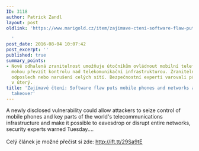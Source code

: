 ```yaml
---
ID: 3118
author: Patrick Zandl
layout: post
oldlink: 'https://www.marigold.cz/item/zajimave-cteni-software-flaw-puts-mobile-phones-and-networks-at-risk-of-complete-takeover

  '
post_date: 2016-08-04 10:07:42
post_excerpt: ''
published: true
summary_points:
- Nově odhalená zranitelnost umožňuje útočníkům ovládnout mobilní telefony. Útočníci
  mohou převzít kontrolu nad telekomunikační infrastrukturou. Zranitelnost umožňuje
  odposlech nebo narušení celých sítí. Bezpečnostní experti varovali před touto hrozbou
  v úterý.
title: 'Zajímavé čtení: Software flaw puts mobile phones and networks at risk of complete
  takeover'
---
```


A newly disclosed vulnerability could allow attackers to seize control of mobile phones and key parts of the world's telecommunications infrastructure and make it possible to eavesdrop or disrupt entire networks, security experts warned Tuesday....<br><br>
Celý článek je možné přečíst si zde: <a href="http://ift.tt/29Sa9tE" target="_blank">http://ift.tt/29Sa9tE</a>
